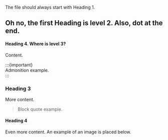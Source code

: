 The file should always start with Heading 1.

## Oh no, the first Heading is level 2. Also, dot at the end.

#### Heading 4. Where is level 3?

Content.

:::{important}   
Admonition example.  
:::

### Heading 3

More content.

> Block quote example.
#### Heading 4

Even more content. An example of an image is placed below.


